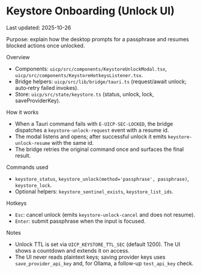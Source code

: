 # Keystore Onboarding (Unlock UI)

Last updated: 2025-10-26

Purpose: explain how the desktop prompts for a passphrase and resumes blocked actions once unlocked.

Overview
- Components: `uicp/src/components/KeystoreUnlockModal.tsx`, `uicp/src/components/KeystoreHotkeysListener.tsx`.
- Bridge helpers: `uicp/src/lib/bridge/tauri.ts` (request/await unlock; auto‑retry failed invokes).
- Store: `uicp/src/state/keystore.ts` (status, unlock, lock, saveProviderKey).

How it works
- When a Tauri command fails with `E-UICP-SEC-LOCKED`, the bridge dispatches a `keystore-unlock-request` event with a resume id.
- The modal listens and opens; after successful unlock it emits `keystore-unlock-resume` with the same id.
- The bridge retries the original command once and surfaces the final result.

Commands used
- `keystore_status`, `keystore_unlock(method='passphrase', passphrase)`, `keystore_lock`.
- Optional helpers: `keystore_sentinel_exists`, `keystore_list_ids`.

Hotkeys
- `Esc`: cancel unlock (emits `keystore-unlock-cancel` and does not resume).
- `Enter`: submit passphrase when the input is focused.

Notes
- Unlock TTL is set via `UICP_KEYSTORE_TTL_SEC` (default 1200). The UI shows a countdown and extends it on access.
- The UI never reads plaintext keys; saving provider keys uses `save_provider_api_key` and, for Ollama, a follow-up `test_api_key` check.
